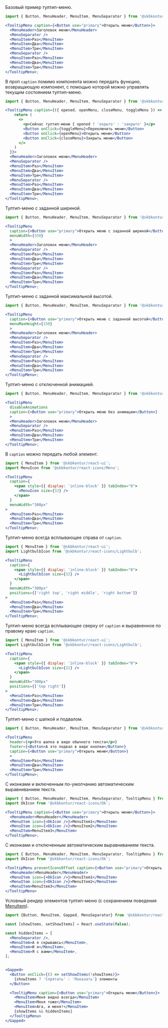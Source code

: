 Базовый пример тултип-меню.

```jsx harmony
import { Button, MenuHeader, MenuItem, MenuSeparator } from '@skbkontur/react-ui';

<TooltipMenu caption={<Button use="primary">Открыть меню</Button>}>
  <MenuHeader>Заголовок меню</MenuHeader>
  <MenuSeparator />
  <MenuItem>Раз</MenuItem>
  <MenuItem>Два</MenuItem>
  <MenuItem>Три</MenuItem>
  <MenuSeparator />
  <MenuItem>Раз</MenuItem>
  <MenuItem>Два</MenuItem>
  <MenuItem>Три</MenuItem>
</TooltipMenu>;
```

В проп `caption` помимо компонента можно передать функцию, возвращающую компонент, с помощью которой можно управлять текущим состоянием тултип-меню.

```jsx harmony
import { Button, MenuHeader, MenuItem, MenuSeparator } from '@skbkontur/react-ui';

<TooltipMenu caption={({ opened, openMenu, closeMenu, toggleMenu }) => {
    return (
      <>
        <p>Сейчас тултип-меню { opened ? 'окрыто' : 'закрыто' }</p>
        <Button onClick={toggleMenu}>Переключить меню</Button>
        <Button onClick={openMenu}>Открыть меню</Button>
        <Button onClick={closeMenu}>Закрыть меню</Button>
      </>
    )
  }}>
  <MenuHeader>Заголовок меню</MenuHeader>
  <MenuSeparator />
  <MenuItem>Раз</MenuItem>
  <MenuItem>Два</MenuItem>
  <MenuItem>Три</MenuItem>
  <MenuSeparator />
  <MenuItem>Раз</MenuItem>
  <MenuItem>Два</MenuItem>
  <MenuItem>Три</MenuItem>
</TooltipMenu>;
```

Тултип-меню с заданной шириной.

```jsx harmony
import { Button, MenuHeader, MenuItem, MenuSeparator } from '@skbkontur/react-ui';

<TooltipMenu
  caption={<Button use="primary">Открыть меню с заданной шириной</Button>}
  menuWidth={350}
  >
  <MenuHeader>Заголовок меню</MenuHeader>
  <MenuSeparator />
  <MenuItem>Раз</MenuItem>
  <MenuItem>Два</MenuItem>
  <MenuItem>Три</MenuItem>
  <MenuSeparator />
  <MenuItem>Раз</MenuItem>
  <MenuItem>Два</MenuItem>
  <MenuItem>Три</MenuItem>
</TooltipMenu>;
```

Тултип-меню с заданной максимальной высотой.

```jsx harmony
import { Button, MenuHeader, MenuItem, MenuSeparator } from '@skbkontur/react-ui';

<TooltipMenu
  caption={<Button use="primary">Открыть меню с заданной высотой</Button>}
  menuMaxHeight={150}
  >
  <MenuHeader>Заголовок меню</MenuHeader>
  <MenuSeparator />
  <MenuItem>Раз</MenuItem>
  <MenuItem>Два</MenuItem>
  <MenuItem>Три</MenuItem>
  <MenuSeparator />
  <MenuItem>Раз</MenuItem>
  <MenuItem>Два</MenuItem>
  <MenuItem>Три</MenuItem>
</TooltipMenu>;
```

Тултип-меню с отключенной анимацией.

```jsx harmony
import { Button, MenuHeader, MenuItem, MenuSeparator } from '@skbkontur/react-ui';

<TooltipMenu
  disableAnimations
  caption={<Button use="primary">Открыть меню без анимации</Button>}
  >
  <MenuHeader>Заголовок меню</MenuHeader>
  <MenuSeparator />
  <MenuItem>Раз</MenuItem>
  <MenuItem>Два</MenuItem>
  <MenuItem>Три</MenuItem>
</TooltipMenu>;
```

В `caption` можно передать любой элемент.

```jsx harmony
import { MenuItem } from '@skbkontur/react-ui';
import MenuIcon from '@skbkontur/react-icons/Menu';

<TooltipMenu
  caption={
    <span style={{ display: 'inline-block' }} tabIndex="0">
      <MenuIcon size={32} />
    </span>
  }
  menuWidth="300px"
>
  <MenuItem>Раз</MenuItem>
  <MenuItem>Два</MenuItem>
  <MenuItem>Три</MenuItem>
</TooltipMenu>;
```

Тултип-меню всегда всплывающее справа от `caption`.

```jsx harmony
import { MenuItem } from '@skbkontur/react-ui';
import LightbulbIcon from '@skbkontur/react-icons/Lightbulb';

<TooltipMenu
  caption={
    <span style={{ display: 'inline-block' }} tabIndex="0">
      <LightbulbIcon size={32} />
    </span>
  }
  menuWidth="300px"
  positions={['right top', 'right middle', 'right bottom']}
>
  <MenuItem>Раз</MenuItem>
  <MenuItem>Два</MenuItem>
  <MenuItem>Три</MenuItem>
</TooltipMenu>;
```

Тултип-меню всегда всплывающее сверху от `caption` и выравненное по правому краю `caption`.

```jsx harmony
import { MenuItem } from '@skbkontur/react-ui';
import LightbulbIcon from '@skbkontur/react-icons/Lightbulb';

<TooltipMenu
  caption={
    <span style={{ display: 'inline-block' }} tabIndex="0">
      <LightbulbIcon size={32} />
    </span>
  }
  menuWidth="300px"
  positions={['top right']}
>
  <MenuItem>Раз</MenuItem>
  <MenuItem>Два</MenuItem>
  <MenuItem>Три</MenuItem>
</TooltipMenu>;
```

Тултип-меню c шапкой и подвалом.

```jsx harmony
import { Button, MenuHeader, MenuItem, MenuSeparator } from '@skbkontur/react-ui';

<TooltipMenu
  header={<p>Это шапка в виде обычного текста</p>}
  footer={<Button>А это подвал в виде кнопки</Button>}
  caption={<Button use="primary">Открыть меню</Button>}
  >
  <MenuItem>Раз</MenuItem>
  <MenuItem>Два</MenuItem>
  <MenuItem>Три</MenuItem>
</TooltipMenu>;
```

С иконками и включенным по-умолчанию автоматическим выравниванием текста.

```jsx harmony
import { Button, MenuHeader, MenuItem, MenuSeparator, TooltipMenu } from '@skbkontur/react-ui';
import OkIcon from '@skbkontur/react-icons/Ok';

<TooltipMenu caption={<Button use="primary">Открыть меню</Button>}>
  <MenuHeader>MenuHeader</MenuHeader>
  <MenuItem icon={<OkIcon />}>MenuItem1</MenuItem>
  <MenuItem icon={<OkIcon />}>MenuItem2</MenuItem>
  <MenuItem>MenuItem3</MenuItem>
</TooltipMenu>;
```

С иконками и отключенным автоматическим выравниванием текста.

```jsx harmony
import { Button, MenuHeader, MenuItem, MenuSeparator, TooltipMenu } from '@skbkontur/react-ui';
import OkIcon from '@skbkontur/react-icons/Ok';

<TooltipMenu preventIconsOffset caption={<Button use="primary">Открыть меню</Button>}>
  <MenuHeader>MenuHeader</MenuHeader>
  <MenuItem icon={<OkIcon />}>MenuItem1</MenuItem>
  <MenuItem icon={<OkIcon />}>MenuItem2</MenuItem>
  <MenuItem>MenuItem3</MenuItem>
</TooltipMenu>
```

Условный рендер элементов тултип-меню (с сохранением поведения [MenuItem](#/Components/MenuItem)).

```jsx harmony
import {Button, MenuItem, Gapped, MenuSeparator} from '@skbkontur/react-ui';

const [showItems, setShowItems] = React.useState(false);

const hiddenItems = [
  <MenuSeparator />,
  <MenuItem>А я скрываюсь</MenuItem>,
  <MenuItem>И я</MenuItem>,
  <MenuItem>Я с вами</MenuItem>,
];


<Gapped>
  <Button onClick={() => setShowItems(!showItems)}>
    {showItems ? 'Спрятать' : 'Показать'} элементы
  </Button>

  <TooltipMenu caption={<Button use="primary">Открыть меню</Button>}>
    <MenuItem>Меня видно всегда</MenuItem>
    <MenuItem>Меня тоже</MenuItem>
    <MenuItem>Ага, и меня!</MenuItem>
    {showItems && hiddenItems}
  </TooltipMenu>
</Gapped>
```
